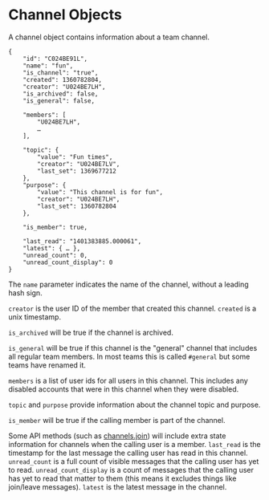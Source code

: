 # Channel Objects

A channel object contains information about a team channel.

	{
		"id": "C024BE91L",
		"name": "fun",
		"is_channel": "true",
		"created": 1360782804,
		"creator": "U024BE7LH",
		"is_archived": false,
		"is_general": false,

		"members": [
			"U024BE7LH",
			…
		],

		"topic": {
			"value": "Fun times",
			"creator": "U024BE7LV",
			"last_set": 1369677212
		},
		"purpose": {
			"value": "This channel is for fun",
			"creator": "U024BE7LH",
			"last_set": 1360782804
		},

		"is_member": true,

		"last_read": "1401383885.000061",
		"latest": { … },
		"unread_count": 0,
		"unread_count_display": 0
	}

The `name` parameter indicates the name of the channel, without a leading hash
sign.

`creator` is the user ID of the member that created this channel. `created` is
a unix timestamp.

`is_archived` will be true if the channel is archived.

`is_general` will be true if this channel is the "general" channel that
includes all regular team members. In most teams this is called `#general` but
some teams have renamed it.

`members` is a list of user ids for all users in this channel. This
includes any disabled accounts that were in this channel when they were
disabled.

`topic` and `purpose` provide information about the channel topic and purpose.

`is_member` will be true if the calling member is part of the channel.

Some API methods (such as [channels.join](/methods/channels.join)) will
include extra state information for channels when the calling user is a
member. `last_read` is the timestamp for the last message the calling user has
read in this channel. `unread_count` is a full count of visible messages that the 
calling user has yet to read. `unread_count_display` is a count of messages that
the calling user has yet to read that matter to them (this means it excludes things
like join/leave messages). `latest` is the latest message in the channel.
